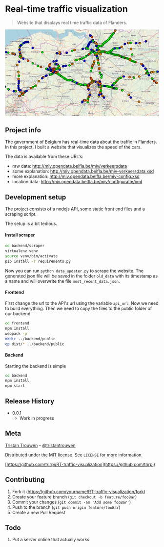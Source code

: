 # Real-time traffic visualization
> Website that displays real time traffic data of Flanders.

![](header.png)


## Project info

The government of Belgium has real-time data about the traffic in Flanders. In this project, I built a website that visualizes the speed of the cars.

The data is available from these URL's:

- raw data: http://miv.opendata.belfla.be/miv/verkeersdata
- some explanation: http://miv.opendata.belfla.be/miv-verkeersdata.xsd
- more explanation: http://miv.opendata.belfla.be/miv-config.xsd
- location data: http://miv.opendata.belfla.be/miv/configuratie/xml


## Development setup

The project consists of a nodejs API, some static front end files and a scraping script.

The setup is a bit tedious.

#### Install scraper

```bash
cd backend/scraper
virtualenv venv
source venv/bin/activate
pip install -r requirements.py
```

Now you can run `python data_updater.py` to scrape the website. The generated json file will be saved in the folder `old_data` with its timestamp as a name and will overwrite the file `most_recent_data.json`.

#### Frontend

First change the url to the API's url using the variable `api_url`. Now we need to build everything. Then we need to copy the files to the public folder of our backend.

```bash
cd frontend
npm install
webpack -p
mkdir ../backend/public
cp dist/* ../backend/public
```

#### Backend

Starting the backend is simple

```bash
cd backend
npm install
npm start
```

## Release History

* 0.0.1
    * Work in progress

## Meta

[Tristan Trouwen](https://tristantrouwen.com) – [@tristantrouwen](https://twitter.com/tristantrouwen)

Distributed under the MIT license. See ``LICENSE`` for more information.

[https://github.com/trirpi/RT-traffic-visualization](https://github.com/trirpi)

## Contributing

1. Fork it (<https://github.com/yourname/RT-traffic-visualization/fork>)
2. Create your feature branch (`git checkout -b feature/fooBar`)
3. Commit your changes (`git commit -am 'Add some fooBar'`)
4. Push to the branch (`git push origin feature/fooBar`)
5. Create a new Pull Request

## Todo

1. Put a server online that actually works
